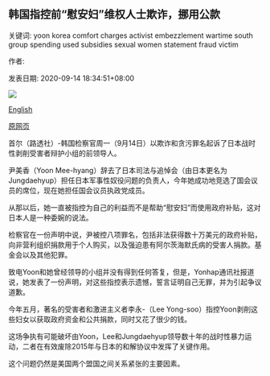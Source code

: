 ## 韩国指控前“慰安妇”维权人士欺诈，挪用公款

关键词: yoon korea comfort charges activist embezzlement wartime south group spending used subsidies sexual women statement fraud victim

作者: 

发表日期: 2020-09-14 18:34:51+08:00

![](https://www.straitstimes.com/sites/default/files/styles/x_large/public/articles/2020/09/14/hzyoon0914a.jpg?itok=gKidZ9n1)

[English](South%20Korea%20charges%20former%20%27comfort%20women%27%20activist%20with%20fraud%2C%20embezzlement.md)

[原网页](https://www.straitstimes.com/asia/east-asia/south-korea-charges-former-comfort-women-activist-with-fraud-embezzlement)

首尔（路透社）-韩国检察官周一（9月14日）以欺诈和贪污罪名起诉了日本战时性剥削受害者辩护小组的前领导人。

尹美香（Yoon Mee-hyang）辞去了日本司法与追悼会（由日本更名为Jungdaehyup）担任日本军事性奴役问题的负责人，今年她成功地竞选了国会议员的席位，现在她担任国会议员执政党成员。

从那以后，她一直被指控为自己的利益而不是帮助“慰安妇”而使用政府补贴，这对日本人是一种委婉的说法。

检察官在一份声明中说，尹被控八项罪名，包括非法获得数十万美元的政府补贴，向非营利组织捐款用于个人购买，以及强迫患有阿尔茨海默氏病的受害人捐款。基金会以及其他犯罪。

致电Yoon和她曾经领导的小组并没有得到任何答复，但是，Yonhap通讯社报道说，她发表了一份声明，对这些指控表示遗憾，誓言证明自己无罪，并为引起争议道歉。

今年五月，著名的受害者和激进主义者李永-（Lee Yong-soo）指控Yoon剥削这些妇女以获取政府资金和公共捐款，同时又花了很少的钱。

这场争执有可能破坏由Yoon，Lee和Jungdaehyup领导数十年的战时性暴力运动，二者在有效废除2015年与日本的和解协议中发挥了关键作用。

这个问题仍然是美国两个盟国之间关系紧张的主要因素。